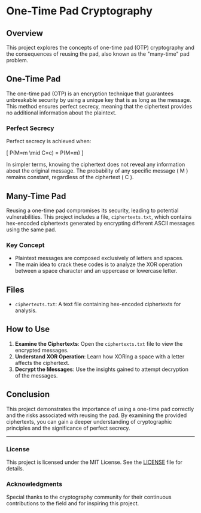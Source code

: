# One-Time Pad Cryptography

## Overview

This project explores the concepts of one-time pad (OTP) cryptography and the consequences of reusing the pad, also known as the "many-time" pad problem.

## One-Time Pad

The one-time pad (OTP) is an encryption technique that guarantees unbreakable security by using a unique key that is as long as the message. This method ensures perfect secrecy, meaning that the ciphertext provides no additional information about the plaintext.

### Perfect Secrecy

Perfect secrecy is achieved when:

\[ P(M=m \mid C=c) = P(M=m) \]

In simpler terms, knowing the ciphertext does not reveal any information about the original message. The probability of any specific message \( M \) remains constant, regardless of the ciphertext \( C \).

## Many-Time Pad

Reusing a one-time pad compromises its security, leading to potential vulnerabilities. This project includes a file, `ciphertexts.txt`, which contains hex-encoded ciphertexts generated by encrypting different ASCII messages using the same pad.

### Key Concept

- Plaintext messages are composed exclusively of letters and spaces.
- The main idea to crack these codes is to analyze the XOR operation between a space character and an uppercase or lowercase letter.

## Files

- `ciphertexts.txt`: A text file containing hex-encoded ciphertexts for analysis.

## How to Use

1. **Examine the Ciphertexts**: Open the `ciphertexts.txt` file to view the encrypted messages.
2. **Understand XOR Operation**: Learn how XORing a space with a letter affects the ciphertext.
3. **Decrypt the Messages**: Use the insights gained to attempt decryption of the messages.

## Conclusion

This project demonstrates the importance of using a one-time pad correctly and the risks associated with reusing the pad. By examining the provided ciphertexts, you can gain a deeper understanding of cryptographic principles and the significance of perfect secrecy.

---

### License

This project is licensed under the MIT License. See the [LICENSE](LICENSE) file for details.

### Acknowledgments

Special thanks to the cryptography community for their continuous contributions to the field and for inspiring this project.
